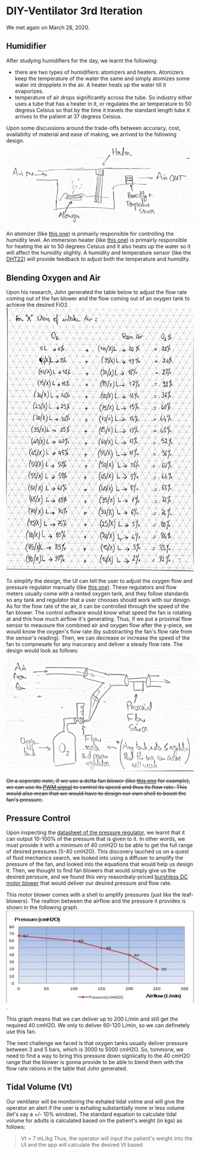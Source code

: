 # DIY-Ventilator 3rd Iteration
We met again on March 28, 2020. 

## Humidifier
After studying humidifiers for the day, we learnt the following:
* there are two types of humidifiers: atomizers and heaters. Atomizers keep the temperature of the water the same and simply atomizes some water int dropplets in the air. A heater heats up the water till it evaporizes.
* temperature of air drops significantly across the tube. So industry either uses a tube that has a heater in it, or regulates the air temperature to 50 degress Celsius so that by the time it travels the standard length tube it arrives to the patient at 37 degress Celsius.

Upon some discussions around the trade-offs between accuracy, cost, availabilty of material and ease of making, we arrived to the following design.
![humidifer design](https://github.com/cymourad/diy-ventilator/blob/master/prototypes/third_iteration/humidifer_design.jpeg "Humidifer Design")

An atomizer (like [this one](https://www.amazon.com/Gikfun-Ultrasonic-Ceramics-Sealing-Diffuser/dp/B075CHT2HY)) is primairly responsible for controlling the humidity level. An immersion heater (like [this one](https://www.walmart.ca/en/ip/Portable-Safe-Car-12V-24V-Immersion-Water-Heater-Auto-Electric-Tea-Coffee-Water-Heater/5EUK9APPV4YD)) is primairly responsible for heating the air to 50 degrees Celsius and it also heats up the water so it will affect the humidity slightly. A humidity and temperature sensor (like the [DHT22](https://www.amazon.com/AZDelivery-Digital-Temperature-Humidity-Raspberry/dp/B07F86WXR7/ref=sr_1_3?keywords=dht22&qid=1585283973&sr=8-3)) will provide feedback to adjust both the temperature and humidity.

## Blending Oxygen and Air
Upon his research, John generated the table below to adjust the flow rate coming out of the fan blower and the flow coming out of an oxygen tank to achieve the desired FiO2.
![Oxygen Blending Ratios Table](https://github.com/cymourad/diy-ventilator/blob/master/prototypes/third_iteration/oxygen_air_flow_ratios.jpeg "Oxygen Blending Ratios Table")

To simplify the design, the UI can tell the user to adjust the oxygen flow and pressure regulator manually (like [this one](https://www.ocelco.com/store/pc/Regulator-for-Oxygen-Flowmeter-with-1-2-15-LPM-CGA-540-Nut-and-Nipple-Inlet-Connection-p6442.htm)). These regulators and flow meters usually come with a rented oxygen tank, and they follow standards so any tank and regulator that a user chooses should work with our design. As for the flow rate of the air, it can be controlled through the speed of the fan blower. 
The control software would know what speed the fan is rotating at and this how much airflow it's generating. Thus, if we put a proximal flow sensor to meausure the combined air and oxygen flow after the y-piece, we would know the oxygen's flow rate (by substracting the fan's flow rate from the sensor's reading). Then, we can decrease or increase the speed of the fan to compnesate for any inacuracy and deliver a steady flow rate.
The design would look as follows:
![Blender Design](https://github.com/cymourad/diy-ventilator/blob/master/prototypes/third_iteration/blender_design.jpeg "Blender Design")

~~On a seperate note, if we use a delta fan blower (like [this one](https://www.digikey.ca/product-detail/en/delta-electronics/ASB0312HA-AF00/603-1723-ND/3444171) for example), we can use its [PWM signal](https://www.delta-fan.com/NewsDetail.aspx?NID=71) to control its speed and thus its flow rate. This would also mean that we would have to design our own shell to boost the fan's pressure.~~

## Pressure Control
Upon inspecting the [datasheet of the pressure regulator](https://www.parker.com/Literature/Precision%20Fluidics/Electronic%20Pressure%20Controllers/PPF_Pressure_Control_Catalog.pdf), we learnt that it can output 10-100% of the pressure that is given to it. In other words, we must provide it with a minimum of 40 cmH2O to be able to get the full range of desired pressures (5-40 cmH2O). This discovery lauched us on a quest of fluid mechanics search, we looked into using a diffuser to amplify the pressure of the fan, and looked into the equations that would help us design it. Then, we thought to find fan blowers that would simply give us the desired perssure, and we found this very reasonbaly-priced [burshless DC motor blower](https://www.alibaba.com/product-detail/12-24V-brushless-dc-motor-blower_60657146534.html?spm=a2700.7724857.normalList.2.37b52e3eF33iw2&s=p) that would deliver our desired pressure and flow rate.

This motor blower comes with a shell to amplify pressures (just like the leaf-blowers). The realtion between the airflow and the pressure it provides is shown in the following graph.
![Blower's Airflow vs Pressure](https://github.com/cymourad/diy-ventilator/blob/master/prototypes/third_iteration/blower_airflow_vs_pressure.PNG "Blower's Airflow vs Pressure").

This graph means that we can deliver up to 200 L/min and still get the required 40 cmH2O. We only to deliver 60-120 L/min, so we can definetely use this fan.

The next challenge we faced is that oxygen tanks usually deliver pressure between 3 and 5 bars, which is 3000 to 5000 cmH2O. So, tommorw, we need to find a way to bring this pressure down signiicatly to the 40 cmH2O range that the blower is gonna provide to be able to blend them with the flow rate rations in the table that John generated.

## Tidal Volume (Vt)
Our ventilator will be monitoring the exhaled tidal volme and will give the operator an alert if the user is exhaling substantially more or less volume (let's say a +/- 10% window). The standard equation to calculate tidal volume for adults is calculated based on the patient's weight (in kgs) as follows: 
> Vt = 7 mL/kg
Thus, the operator will input the patient's weight into the UI and the app will calculate the desired Vt based 